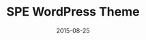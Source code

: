 ---
title: SPE WordPress Theme
description: 
client: 
skills:
  - User Interface
  - Web Design
platform: Web
date: 2015-08-25
finished: true
permalink: false
thumbnail: src/static/work/spe.jpg
eleventyExcludeFromCollections: true
---